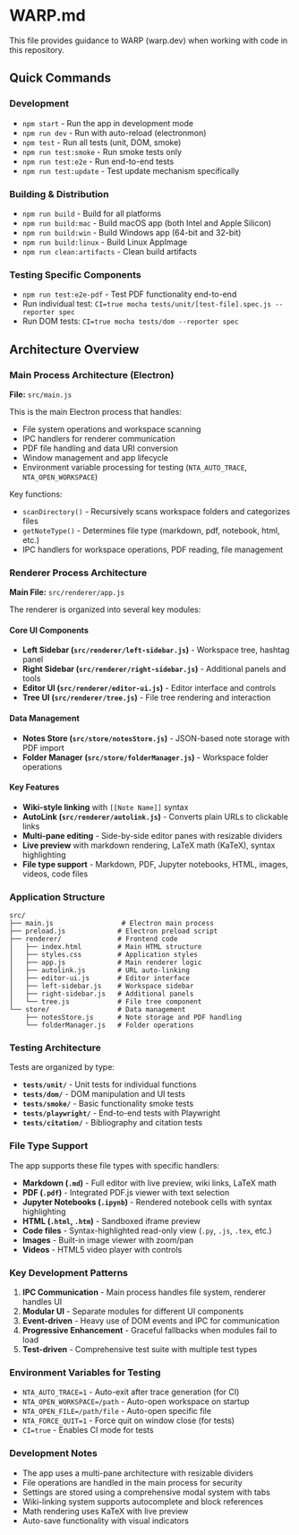 # WARP.md

This file provides guidance to WARP (warp.dev) when working with code in this repository.

## Quick Commands

### Development
- `npm start` - Run the app in development mode
- `npm run dev` - Run with auto-reload (electronmon)
- `npm test` - Run all tests (unit, DOM, smoke)
- `npm run test:smoke` - Run smoke tests only
- `npm run test:e2e` - Run end-to-end tests
- `npm run test:update` - Test update mechanism specifically

### Building & Distribution
- `npm run build` - Build for all platforms
- `npm run build:mac` - Build macOS app (both Intel and Apple Silicon)
- `npm run build:win` - Build Windows app (64-bit and 32-bit)
- `npm run build:linux` - Build Linux AppImage
- `npm run clean:artifacts` - Clean build artifacts

### Testing Specific Components
- `npm run test:e2e-pdf` - Test PDF functionality end-to-end
- Run individual test: `CI=true mocha tests/unit/[test-file].spec.js --reporter spec`
- Run DOM tests: `CI=true mocha tests/dom --reporter spec`

## Architecture Overview

### Main Process Architecture (Electron)
**File:** `src/main.js`

This is the main Electron process that handles:
- File system operations and workspace scanning
- IPC handlers for renderer communication
- PDF file handling and data URI conversion
- Window management and app lifecycle
- Environment variable processing for testing (`NTA_AUTO_TRACE`, `NTA_OPEN_WORKSPACE`)

Key functions:
- `scanDirectory()` - Recursively scans workspace folders and categorizes files
- `getNoteType()` - Determines file type (markdown, pdf, notebook, html, etc.)
- IPC handlers for workspace operations, PDF reading, file management

### Renderer Process Architecture
**Main File:** `src/renderer/app.js`

The renderer is organized into several key modules:

#### Core UI Components
- **Left Sidebar (`src/renderer/left-sidebar.js`)** - Workspace tree, hashtag panel
- **Right Sidebar (`src/renderer/right-sidebar.js`)** - Additional panels and tools
- **Editor UI (`src/renderer/editor-ui.js`)** - Editor interface and controls
- **Tree UI (`src/renderer/tree.js`)** - File tree rendering and interaction

#### Data Management
- **Notes Store (`src/store/notesStore.js`)** - JSON-based note storage with PDF import
- **Folder Manager (`src/store/folderManager.js`)** - Workspace folder operations

#### Key Features
- **Wiki-style linking** with `[[Note Name]]` syntax
- **AutoLink (`src/renderer/autolink.js`)** - Converts plain URLs to clickable links
- **Multi-pane editing** - Side-by-side editor panes with resizable dividers
- **Live preview** with markdown rendering, LaTeX math (KaTeX), syntax highlighting
- **File type support** - Markdown, PDF, Jupyter notebooks, HTML, images, videos, code files

### Application Structure

```
src/
├── main.js                 # Electron main process
├── preload.js             # Electron preload script
├── renderer/              # Frontend code
│   ├── index.html         # Main HTML structure
│   ├── styles.css         # Application styles
│   ├── app.js             # Main renderer logic
│   ├── autolink.js        # URL auto-linking
│   ├── editor-ui.js       # Editor interface
│   ├── left-sidebar.js    # Workspace sidebar
│   ├── right-sidebar.js   # Additional panels
│   └── tree.js            # File tree component
└── store/                 # Data management
    ├── notesStore.js      # Note storage and PDF handling
    └── folderManager.js   # Folder operations
```

### Testing Architecture

Tests are organized by type:
- **`tests/unit/`** - Unit tests for individual functions
- **`tests/dom/`** - DOM manipulation and UI tests
- **`tests/smoke/`** - Basic functionality smoke tests
- **`tests/playwright/`** - End-to-end tests with Playwright
- **`tests/citation/`** - Bibliography and citation tests

### File Type Support

The app supports these file types with specific handlers:
- **Markdown (`.md`)** - Full editor with live preview, wiki links, LaTeX math
- **PDF (`.pdf`)** - Integrated PDF.js viewer with text selection
- **Jupyter Notebooks (`.ipynb`)** - Rendered notebook cells with syntax highlighting
- **HTML (`.html`, `.htm`)** - Sandboxed iframe preview
- **Code files** - Syntax-highlighted read-only view (`.py`, `.js`, `.tex`, etc.)
- **Images** - Built-in image viewer with zoom/pan
- **Videos** - HTML5 video player with controls

### Key Development Patterns

1. **IPC Communication** - Main process handles file system, renderer handles UI
2. **Modular UI** - Separate modules for different UI components
3. **Event-driven** - Heavy use of DOM events and IPC for communication
4. **Progressive Enhancement** - Graceful fallbacks when modules fail to load
5. **Test-driven** - Comprehensive test suite with multiple test types

### Environment Variables for Testing
- `NTA_AUTO_TRACE=1` - Auto-exit after trace generation (for CI)
- `NTA_OPEN_WORKSPACE=/path` - Auto-open workspace on startup
- `NTA_OPEN_FILE=/path/file` - Auto-open specific file
- `NTA_FORCE_QUIT=1` - Force quit on window close (for tests)
- `CI=true` - Enables CI mode for tests

### Development Notes

- The app uses a multi-pane architecture with resizable dividers
- File operations are handled in the main process for security
- Settings are stored using a comprehensive modal system with tabs
- Wiki-linking system supports autocomplete and block references
- Math rendering uses KaTeX with live preview
- Auto-save functionality with visual indicators